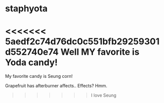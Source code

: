 # staphyota
<<<<<<< 5aedf2c74d76dc0c551bfb29259301d552740e74
Well MY favorite is Yoda candy!
=======
My favorite candy is Seung corn!

Grapefruit has afterburner affects.. Effects? Hmm.
>>>>>>> I love Seung
